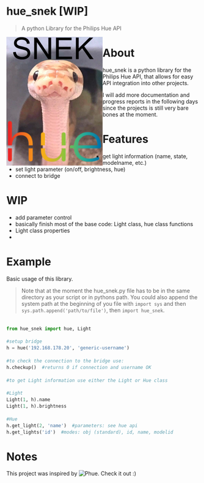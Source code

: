 # hue_snek [WIP]
> A python Library for the Philips Hue API

<img align="left" border="0" padding="4" src="https://github.com/channel-42/hue-snek/blob/master/.resources/snek.png" width="50%">

# About
hue_snek is a python library for the Philips Hue API, that allows for easy API integration into other projects.

I will add more documentation and progress reports in the following days since the projects is still very bare bones at the moment.

# Features

- get light information (name, state, modelname, etc.)
- set light parameter (on/off, brightness, hue)
- connect to bridge

# WIP

- add parameter control
- basically finish most of the base code: Light class, hue class functions
- Light class properties
-

# Example

Basic usage of this library.

> Note that at the moment the hue_snek.py file has to be in the same directory as your script or in pythons path. You could also append the system path at the beginning of you file with `import sys` and then `sys.path.append('path/to/file')`, then `import hue_snek`.

```python

from hue_snek import hue, Light

#setup bridge
h = hue('192.168.178.20', 'generic-username')

#to check the connection to the bridge use:
h.checkup()  #returns 0 if connection and username OK

#to get Light information use either the Light or Hue class

#Light
Light(1, h).name
Light(1, h).brightness

#Hue
h.get_light(2, 'name')  #parameters: see hue api
h.get_lights('id')  #modes: obj (standard), id, name, modelid

```
# Notes

This project was inspired by ![Phue](https://github.com/studioimaginaire/phue/). Check it out :)
